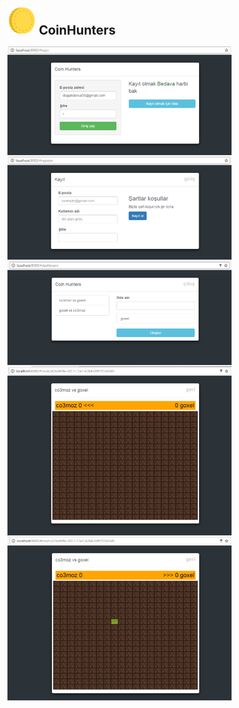 ![](src/public/images/coin.png)
CoinHunters
=============

![](doc/1.PNG)
![](doc/2.PNG)
![](doc/3.PNG)
![](doc/4.PNG)
![](doc/5.PNG)